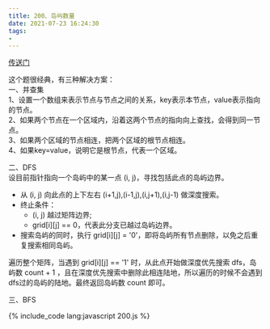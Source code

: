 ```yaml
---
title: 200、岛屿数量
date: 2021-07-23 16:24:30
tags:
- 
---
```

[传送门](https://leetcode-cn.com/problems/number-of-islands/)

这个题很经典，有三种解决方案：   
一、并查集   
1、设置一个数组来表示节点与节点之间的关系，key表示本节点，value表示指向的节点。   
2、如果两个节点在一个区域内，沿着这两个节点的指向向上查找，会得到同一节点。   
3、如果两个区域的节点相连，把两个区域的根节点相连。   
4、如果key=value，说明它是根节点，代表一个区域。


二、DFS   
设目前指针指向一个岛屿中的某一点 (i, j)，寻找包括此点的岛屿边界。
- 从 (i, j) 向此点的上下左右 (i+1,j),(i-1,j),(i,j+1),(i,j-1) 做深度搜索。
- 终止条件：
  - (i, j) 越过矩阵边界;
  - grid[i][j] == 0，代表此分支已越过岛屿边界。
- 搜索岛屿的同时，执行 grid[i][j] = '0'，即将岛屿所有节点删除，以免之后重复搜索相同岛屿。  

遍历整个矩阵，当遇到 grid[i][j] == '1' 时，从此点开始做深度优先搜索 dfs，岛屿数 count + 1 ，且在深度优先搜索中删除此相连陆地，所以遍历的时候不会遇到dfs过的岛屿的陆地。最终返回岛屿数 count 即可。


三、BFS

{% include_code lang:javascript 200.js %}